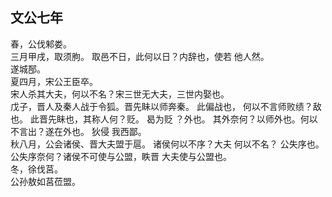 ## 文公七年
春，公伐邾娄。  
三月甲戌，取须朐。 取邑不日，此何以日？内辞也，使若
他人然。  
遂城郚。  
夏四月，宋公王臣卒。  
宋人杀其大夫，何以不名？宋三世无大夫，三世内娶也。  
戊子，晋人及秦人战于令狐。晋先眛以师奔秦。 此偏战也，
何以不言师败绩？敌也。 此晋先眛也，其称人何？贬。 曷为贬
？外也。 其外奈何？以师外也。何以不言出？遂在外也。 狄侵
我西鄙。  
秋八月，公会诸侯、晋大夫盟于扈。 诸侯何以不序？大夫
何以不名？ 公失序也。 公失序奈何？诸侯不可使与公盟，眣晋
大夫使与公盟也。  
冬，徐伐莒。  
公孙敖如莒莅盟。  

